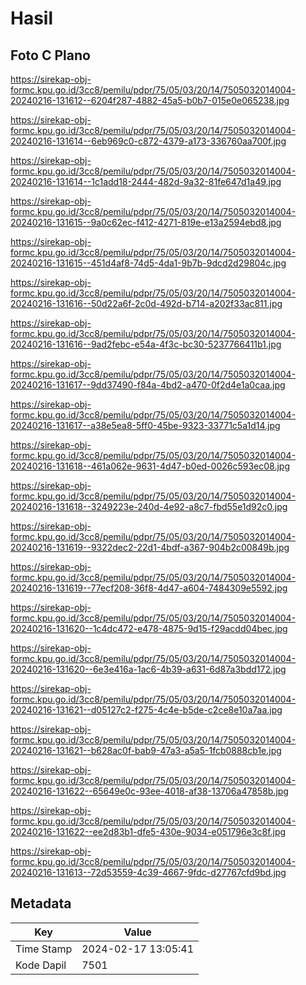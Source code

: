# Hasil

## Foto C Plano

https://sirekap-obj-formc.kpu.go.id/3cc8/pemilu/pdpr/75/05/03/20/14/7505032014004-20240216-131612--6204f287-4882-45a5-b0b7-015e0e065238.jpg

https://sirekap-obj-formc.kpu.go.id/3cc8/pemilu/pdpr/75/05/03/20/14/7505032014004-20240216-131614--6eb969c0-c872-4379-a173-336760aa700f.jpg

https://sirekap-obj-formc.kpu.go.id/3cc8/pemilu/pdpr/75/05/03/20/14/7505032014004-20240216-131614--1c1add18-2444-482d-9a32-81fe647d1a49.jpg

https://sirekap-obj-formc.kpu.go.id/3cc8/pemilu/pdpr/75/05/03/20/14/7505032014004-20240216-131615--9a0c62ec-f412-4271-819e-e13a2594ebd8.jpg

https://sirekap-obj-formc.kpu.go.id/3cc8/pemilu/pdpr/75/05/03/20/14/7505032014004-20240216-131615--451d4af8-74d5-4da1-9b7b-9dcd2d29804c.jpg

https://sirekap-obj-formc.kpu.go.id/3cc8/pemilu/pdpr/75/05/03/20/14/7505032014004-20240216-131616--50d22a6f-2c0d-492d-b714-a202f33ac811.jpg

https://sirekap-obj-formc.kpu.go.id/3cc8/pemilu/pdpr/75/05/03/20/14/7505032014004-20240216-131616--9ad2febc-e54a-4f3c-bc30-5237766411b1.jpg

https://sirekap-obj-formc.kpu.go.id/3cc8/pemilu/pdpr/75/05/03/20/14/7505032014004-20240216-131617--9dd37490-f84a-4bd2-a470-0f2d4e1a0caa.jpg

https://sirekap-obj-formc.kpu.go.id/3cc8/pemilu/pdpr/75/05/03/20/14/7505032014004-20240216-131617--a38e5ea8-5ff0-45be-9323-33771c5a1d14.jpg

https://sirekap-obj-formc.kpu.go.id/3cc8/pemilu/pdpr/75/05/03/20/14/7505032014004-20240216-131618--461a062e-9631-4d47-b0ed-0026c593ec08.jpg

https://sirekap-obj-formc.kpu.go.id/3cc8/pemilu/pdpr/75/05/03/20/14/7505032014004-20240216-131618--3249223e-240d-4e92-a8c7-fbd55e1d92c0.jpg

https://sirekap-obj-formc.kpu.go.id/3cc8/pemilu/pdpr/75/05/03/20/14/7505032014004-20240216-131619--9322dec2-22d1-4bdf-a367-904b2c00849b.jpg

https://sirekap-obj-formc.kpu.go.id/3cc8/pemilu/pdpr/75/05/03/20/14/7505032014004-20240216-131619--77ecf208-36f8-4d47-a604-7484309e5592.jpg

https://sirekap-obj-formc.kpu.go.id/3cc8/pemilu/pdpr/75/05/03/20/14/7505032014004-20240216-131620--1c4dc472-e478-4875-9d15-f29acdd04bec.jpg

https://sirekap-obj-formc.kpu.go.id/3cc8/pemilu/pdpr/75/05/03/20/14/7505032014004-20240216-131620--6e3e416a-1ac6-4b39-a631-6d87a3bdd172.jpg

https://sirekap-obj-formc.kpu.go.id/3cc8/pemilu/pdpr/75/05/03/20/14/7505032014004-20240216-131621--d05127c2-f275-4c4e-b5de-c2ce8e10a7aa.jpg

https://sirekap-obj-formc.kpu.go.id/3cc8/pemilu/pdpr/75/05/03/20/14/7505032014004-20240216-131621--b628ac0f-bab9-47a3-a5a5-1fcb0888cb1e.jpg

https://sirekap-obj-formc.kpu.go.id/3cc8/pemilu/pdpr/75/05/03/20/14/7505032014004-20240216-131622--65649e0c-93ee-4018-af38-13706a47858b.jpg

https://sirekap-obj-formc.kpu.go.id/3cc8/pemilu/pdpr/75/05/03/20/14/7505032014004-20240216-131622--ee2d83b1-dfe5-430e-9034-e051796e3c8f.jpg

https://sirekap-obj-formc.kpu.go.id/3cc8/pemilu/pdpr/75/05/03/20/14/7505032014004-20240216-131613--72d53559-4c39-4667-9fdc-d27767cfd9bd.jpg


## Metadata

| Key        | Value               |
| ---------- | ------------------- |
| Time Stamp | 2024-02-17 13:05:41 |
| Kode Dapil | 7501                |



